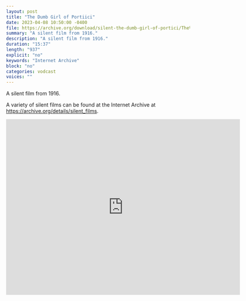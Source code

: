 ```yaml
---
layout: post
title: "The Dumb Girl of Portiici"
date: 2023-04-08 10:50:00 -0400
file: https://archive.org/download/silent-the-dumb-girl-of-portici/The%20Dumb%20Girl%20of%20Portici.mp4
summary: "A silent film from 1916."
description: "A silent film from 1916."
duration: "15:37"
length: "937"
explicit: "no" 
keywords: "Internet Archive"
block: "no" 
categories: vodcast
voices: ""
---
```

A silent film from 1916.

A variety of silent films can be found at the Internet Archive at <https://archive.org/details/silent_films>.

<iframe src="https://archive.org/embed/silent-the-dumb-girl-of-portici" width="640" height="480" frameborder="0" webkitallowfullscreen="true" mozallowfullscreen="true" allowfullscreen></iframe>
